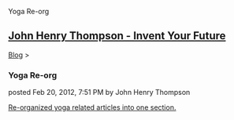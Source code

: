 Yoga Re-org 

[John Henry Thompson - Invent Your Future](../index.html)
---------------------------------------------------------

    

[Blog](../z-blog-1.html)‎ > ‎

### Yoga Re-org

posted Feb 20, 2012, 7:51 PM by John Henry Thompson

[Re-organized yoga related articles into one section.](../yoga.html)  
  
  

